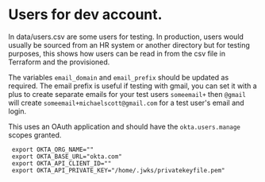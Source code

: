 # Users for dev account.

In data/users.csv are some users for testing. In production, users would usually be sourced from an HR system or another directory but for testing purposes, this shows how users can be read in from the csv file in Terraform and the provisioned.

The variables ```email_domain``` and ```email_prefix``` should be updated as required. The email prefix is useful if testing with gmail, you can set it with a plus to create separate emails for your test users ```someemail+``` then ```@gmail``` will create ```someemail+michaelscott@gmail.com``` for a test user's email and login.

This uses an OAuth application and should have the ```okta.users.manage``` scopes granted.

```
 export OKTA_ORG_NAME=""
 export OKTA_BASE_URL="okta.com"
 export OKTA_API_CLIENT_ID=""
 export OKTA_API_PRIVATE_KEY="/home/.jwks/privatekeyfile.pem"
```